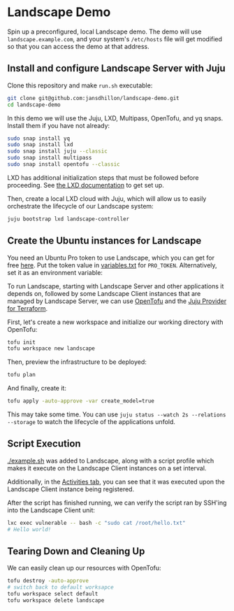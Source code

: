 # Landscape Demo

Spin up a preconfigured, local Landscape demo. The demo will use `landscape.example.com`, and your system's `/etc/hosts` file will get modified so that you can access the demo at that address.

## Install and configure Landscape Server with Juju


Clone this repository and make `run.sh` executable:

```bash
git clone git@github.com:jansdhillon/landscape-demo.git
cd landscape-demo
```

In this demo we will use the Juju, LXD, Multipass, OpenTofu, and yq snaps. Install
them if you have not already:

```bash
sudo snap install yq
sudo snap install lxd
sudo snap install juju --classic
sudo snap install multipass
sudo snap install opentofu --classic
```

LXD has additional initialization steps that must be followed before proceeding. See [the LXD documentation](https://documentation.ubuntu.com/lxd) to get set up.


Then, create a local LXD cloud with Juju, which will allow us to easily orchestrate the lifecycle of our Landscape system:

```bash
juju bootstrap lxd landscape-controller
```

## Create the Ubuntu instances for Landscape

You need an Ubuntu Pro token to use Landscape, which you can get for free [here](https://ubuntu.com/pro/dashboard). Put the token value in [variables.txt](./variables.txt) for `PRO_TOKEN`. Alternatively, set it as an environment variable:


To run Landscape, starting with Landscape Server and other applications it depends on, followed by some Landscape Client instances that are managed by Landscape Server, we can use [OpenTofu](https://opentofu.org) and the [Juju Provider for Terraform](https://registry.terraform.io/providers/juju/juju/latest/docs).

First, let's create a new workspace and initialize our working directory with OpenTofu:

```bash
tofu init
tofu workspace new landscape
```

Then, preview the infrastructure to be deployed:

```bash
tofu plan
```

And finally, create it:

```bash
tofu apply -auto-approve -var create_model=true
```

This may take some time. You can use `juju status --watch 2s --relations --storage` to watch the lifecycle of the applications unfold.

## Script Execution

[./example.sh](example.sh) was added to Landscape, along with a script profile which makes it execute on the Landscape Client instances on a set interval.

Additionally, in the [Activities tab](https://landscape.example.com/new_dashboard/activities), you can see that it was executed upon the Landscape Client instance being registered.

After the script has finished running, we can verify the script ran by SSH'ing into the Landscape Client unit:

```bash
lxc exec vulnerable -- bash -c "sudo cat /root/hello.txt"
# Hello world!
```

## Tearing Down and Cleaning Up

We can easily clean up our resources with OpenTofu:

```bash
tofu destroy -auto-approve
# switch back to default worksapce
tofu workspace select default
tofu workspace delete landscape
```
